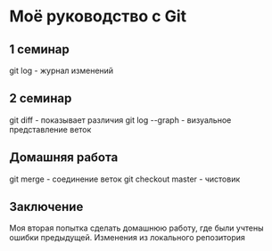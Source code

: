 # Моё руководство с Git
## 1 семинар
git log - журнал изменений
## 2 семинар
git diff - показывает различия
git log --graph - визуальное представление веток
## Домашняя работа
git merge - соединение веток
git checkout master - чистовик
## Заключение
Моя вторая попытка сделать домашнюю работу, где были учтены ошибки предыдущей.
Изменения из локального репозитория